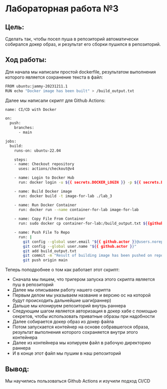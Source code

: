 # Лабораторная работа №3
## Цель:
Сделать так, чтобы посел пуша в репозиторий автоматически собирался докер образ, и результат его сборки пушился в репозиторий.
## Ход работы:
Для начала мы написали простой dockerfile, результатом выполнения которого является сохранение текста в файл:
``` sh
FROM ubuntu:jammy-20231211.1
RUN echo "Docker image has been built" > /build_output.txt
```
Далее мы написали скрипт для Github Actions:
``` sh
name: CI/CD with Docker

on:
  push:
    branches:
      - main

jobs:
  build:
    runs-on: ubuntu-22.04

    steps:
    - name: Checkout repository
      uses: actions/checkout@v4

    - name: Login to Docker Hub
      run: docker login -u ${{ secrets.DOCKER_LOGIN }} -p ${{ secrets.DOCKER_PASSWORD }}

    - name: Build Docker image
      run: docker build -t image-for-lab ./lab_3

    - name: Run Docker Container
      run: docker run --name container-for-lab image-for-lab
      
    - name: Copy File From Container
      run: sudo docker cp container-for-lab:/build_output.txt ${{github.workspace}}

    - name: Push File To Repo
      run: |
        git config --global user.email "${{ github.actor }}@users.noreply.github.com"
        git config --global user.name "${{ github.actor }}"
        git add build_output.txt
        git commit -m "Result of building image has been pushed on repo"
        git push origin main
```
Теперь поподробнее о том как работает этот скрипт:
- Сначала мы пишем, что тригером запуска этого скрипта является пуш в репозиторий
- Далее мы описываем работу нашего скрипта
- Первым делом мы указываем название и версию ос на которой будут происходить дальнейшие шаги(раннер)
- Дальше мы клонируем репозиторий внутрь раннера
- Следующим шагом является авторизация в докер хабе с помощью секретов, чтобы использовать приватные образы при надобности
- Далее собирается докер образ из докер файла
- Потом запускается контейнер на основе собравшегося образа, результат выполнения которого сохраняется внутри этого контейнера
- Далее из контейнера мы копируем файл в рабочую директорию раннера
- И в конце этот файл мы пушим в наш репозиторий
## Вывод:
Мы научились пользоваться Github Actions и изучили подход  CI/CD

